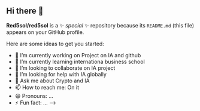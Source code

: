 ## Hi there 👋

**Red5sol/red5sol** is a ✨ _special_ ✨ repository because its `README.md` (this file) appears on your GitHub profile.

Here are some ideas to get you started:

- 🔭 I’m currently working on Project on IA and github
- 🌱 I’m currently learning internationa business school
- 👯 I’m looking to collaborate on IA project
- 🤔 I’m looking for help with IA globally
- 💬 Ask me about Crypto and IA
- 📫 How to reach me: On it
- 😄 Pronouns: ...
- ⚡ Fun fact: ...
-->
